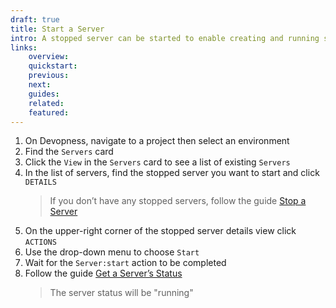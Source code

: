 ```yaml
---
draft: true
title: Start a Server
intro: A stopped server can be started to enable creating and running server resources such as applications and cron jobs. Start a stopped server to enable your users to connect to its linked resources.
links:
    overview:
    quickstart:
    previous:
    next:
    guides:
    related:
    featured:
---
```


1. On Devopness, navigate to a project then select an environment
1. Find the `Servers` card
1. Click the `View` in the `Servers` card to see a list of existing `Servers`
1. In the list of servers, find the stopped server you want to start and click `DETAILS`
    > If you don’t have any stopped servers, follow the guide [Stop a Server](/docs/servers/stop-server)
3. On the upper-right corner of the stopped server details view click `ACTIONS`
4. Use the drop-down menu to choose `Start`
5. Wait for the `Server:start` action to be completed
6. Follow the guide [Get a Server’s Status](/docs/server/get-server-status)
    > The server status will be "running"
